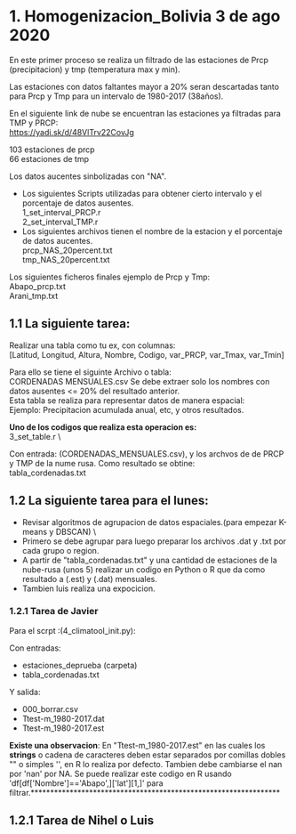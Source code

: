 # 1. Homogenizacion_Bolivia 3 de ago 2020
En este primer proceso se realiza un filtrado de las estaciones de Prcp (precipitacion) y  tmp (temperatura max y  min).

Las estaciones con datos faltantes mayor a 20% seran descartadas tanto para Prcp y Tmp para un intervalo de 1980-2017 (38años).

En el siguiente link de nube se encuentran las estaciones ya filtradas para TMP y PRCP:\
https://yadi.sk/d/48VlTrv22CovJg
 
 103 estaciones de prcp\
 66 estaciones de tmp 
 
Los datos aucentes sinbolizadas con "NA".

- Los siguientes Scripts utilizadas para obtener cierto intervalo y el porcentaje de datos ausentes. \
 1_set_interval_PRCP.r \
 2_set_interval_TMP.r
- Los siguientes archivos tienen el nombre de la estacion y el porcentaje de datos aucentes.\
 prcp_NAS_20percent.txt\
 tmp_NAS_20percent.txt

Los siguientes ficheros finales ejemplo de Prcp y Tmp: \
 Abapo_prcp.txt  \
 Arani_tmp.txt 

## 1.1 La siguiente tarea:
Realizar una tabla como tu ex, con  columnas:\
[Latitud, Longitud, Altura, Nombre, Codigo, var_PRCP, var_Tmax, var_Tmin] 

Para ello se tiene el siguinte Archivo o tabla:\
CORDENADAS MENSUALES.csv 
Se debe extraer solo los nombres con datos ausentes <= 20% del resultado anterior. \
Esta tabla se realiza para representar datos de manera espacial: \
Ejemplo: Precipitacion acumulada anual, etc, y otros resultados.

**Uno de los codigos que realiza esta operacion es:**\
3_set_table.r \

Con entrada: (CORDENADAS_MENSUALES.csv), y los archvos de de PRCP y TMP de la nume rusa. Como resultado se obtine: \
tabla_cordenadas.txt 

## 1.2 La siguiente tarea para el lunes:
- Revisar algoritmos de agrupacion de datos espaciales.(para empezar K-means y DBSCAN) \
- Primero se debe agrupar para luego preparar los archivos .dat y .txt por cada grupo o region.
- A partir de "tabla_cordenadas.txt" y una cantidad de estaciones de la nube-rusa (unos 5) realizar un codigo en Python o R que da como resultado 
  a (.est) y (.dat) mensuales.
- Tambien luis realiza una expocicion.

### 1.2.1 Tarea de Javier
Para el scrpt :(4_climatool_init.py):

Con entradas:
- estaciones_deprueba (carpeta)
- tabla_cordenadas.txt

Y salida: 
- 000_borrar.csv 
- Ttest-m_1980-2017.dat 
- Ttest-m_1980-2017.est 

**Existe una observacion**: En "Ttest-m_1980-2017.est" en las cuales los **strings** o cadena de caracteres deben estar separados por comillas dobles "" o simples '', en R lo realiza por defecto. Tambien debe cambiarse el nan por 'nan' por NA.  Se puede realizar este codigo en R usando 'df[df['Nombre']=='Abapo',]['lat'][1,]' para filtrar.****************************************************************

## 1.2.1 Tarea de Nihel o  Luis
